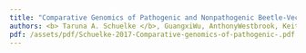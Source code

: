 ```yaml
---
title: "Comparative Genomics of Pathogenic and Nonpathogenic Beetle-Vectored Fungi in the Genus <em> Geosmithia </em>"
authors: <b> Taruna A. Schuelke </b>, GuangxiWu, AnthonyWestbrook, KeithWoeste, David C. Plachetzki, Kirk Broders, and Matthew D. MacManes
pdf: /assets/pdf/Schuelke-2017-Comparative-genomics-of-pathogenic-.pdf
---
```

